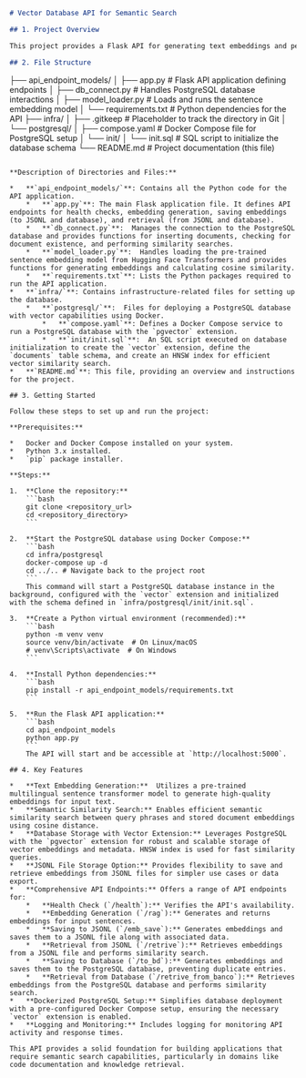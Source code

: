 ```markdown
# Vector Database API for Semantic Search

## 1. Project Overview

This project provides a Flask API for generating text embeddings and performing semantic similarity searches. It leverages a pre-trained sentence embedding model to convert text into vector representations, which are then used for similarity comparisons. The API supports storing embeddings in both JSONL files and a PostgreSQL database with the `vector` extension, enabling efficient retrieval of semantically similar documents based on a query. This system is particularly well-suited for applications like code documentation search and retrieval.

## 2. File Structure

```
├── api_endpoint_models/
│   ├── app.py             # Flask API application defining endpoints
│   ├── db_connect.py      # Handles PostgreSQL database interactions
│   ├── model_loader.py    # Loads and runs the sentence embedding model
│   └── requirements.txt   # Python dependencies for the API
├── infra/
│   ├── .gitkeep           # Placeholder to track the directory in Git
│   └── postgresql/
│       ├── compose.yaml   # Docker Compose file for PostgreSQL setup
│       └── init/
│           └── init.sql   # SQL script to initialize the database schema
└── README.md            # Project documentation (this file)
```

**Description of Directories and Files:**

*   **`api_endpoint_models/`**: Contains all the Python code for the API application.
    *   **`app.py`**: The main Flask application file. It defines API endpoints for health checks, embedding generation, saving embeddings (to JSONL and database), and retrieval (from JSONL and database).
    *   **`db_connect.py`**:  Manages the connection to the PostgreSQL database and provides functions for inserting documents, checking for document existence, and performing similarity searches.
    *   **`model_loader.py`**:  Handles loading the pre-trained sentence embedding model from Hugging Face Transformers and provides functions for generating embeddings and calculating cosine similarity.
    *   **`requirements.txt`**: Lists the Python packages required to run the API application.
*   **`infra/`**: Contains infrastructure-related files for setting up the database.
    *   **`postgresql/`**:  Files for deploying a PostgreSQL database with vector capabilities using Docker.
        *   **`compose.yaml`**: Defines a Docker Compose service to run a PostgreSQL database with the `pgvector` extension.
        *   **`init/init.sql`**:  An SQL script executed on database initialization to create the `vector` extension, define the `documents` table schema, and create an HNSW index for efficient vector similarity search.
*   **`README.md`**: This file, providing an overview and instructions for the project.

## 3. Getting Started

Follow these steps to set up and run the project:

**Prerequisites:**

*   Docker and Docker Compose installed on your system.
*   Python 3.x installed.
*   `pip` package installer.

**Steps:**

1.  **Clone the repository:**
    ```bash
    git clone <repository_url>
    cd <repository_directory>
    ```

2.  **Start the PostgreSQL database using Docker Compose:**
    ```bash
    cd infra/postgresql
    docker-compose up -d
    cd ../.. # Navigate back to the project root
    ```
    This command will start a PostgreSQL database instance in the background, configured with the `vector` extension and initialized with the schema defined in `infra/postgresql/init/init.sql`.

3.  **Create a Python virtual environment (recommended):**
    ```bash
    python -m venv venv
    source venv/bin/activate  # On Linux/macOS
    # venv\Scripts\activate  # On Windows
    ```

4.  **Install Python dependencies:**
    ```bash
    pip install -r api_endpoint_models/requirements.txt
    ```

5.  **Run the Flask API application:**
    ```bash
    cd api_endpoint_models
    python app.py
    ```
    The API will start and be accessible at `http://localhost:5000`.

## 4. Key Features

*   **Text Embedding Generation:**  Utilizes a pre-trained multilingual sentence transformer model to generate high-quality embeddings for input text.
*   **Semantic Similarity Search:** Enables efficient semantic similarity search between query phrases and stored document embeddings using cosine distance.
*   **Database Storage with Vector Extension:** Leverages PostgreSQL with the `pgvector` extension for robust and scalable storage of vector embeddings and metadata. HNSW index is used for fast similarity queries.
*   **JSONL File Storage Option:** Provides flexibility to save and retrieve embeddings from JSONL files for simpler use cases or data export.
*   **Comprehensive API Endpoints:** Offers a range of API endpoints for:
    *   **Health Check (`/health`):** Verifies the API's availability.
    *   **Embedding Generation (`/rag`):** Generates and returns embeddings for input sentences.
    *   **Saving to JSONL (`/emb_save`):** Generates embeddings and saves them to a JSONL file along with associated data.
    *   **Retrieval from JSONL (`/retrive`):** Retrieves embeddings from a JSONL file and performs similarity search.
    *   **Saving to Database (`/to_bd`):** Generates embeddings and saves them to the PostgreSQL database, preventing duplicate entries.
    *   **Retrieval from Database (`/retrive_from_banco`):** Retrieves embeddings from the PostgreSQL database and performs similarity search.
*   **Dockerized PostgreSQL Setup:** Simplifies database deployment with a pre-configured Docker Compose setup, ensuring the necessary `vector` extension is enabled.
*   **Logging and Monitoring:** Includes logging for monitoring API activity and response times.

This API provides a solid foundation for building applications that require semantic search capabilities, particularly in domains like code documentation and knowledge retrieval.
```
